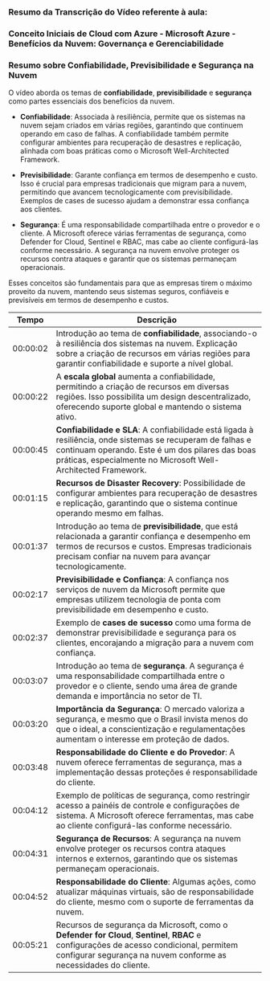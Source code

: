 ### Resumo da Transcrição do Vídeo referente à aula:
### Conceito Iniciais de Cloud com Azure - Microsoft Azure - Benefícios da Nuvem: Governança e Gerenciabilidade

### Resumo sobre Confiabilidade, Previsibilidade e Segurança na Nuvem

O vídeo aborda os temas de **confiabilidade**, **previsibilidade** e **segurança** como partes essenciais dos benefícios da nuvem.

- **Confiabilidade**: Associada à resiliência, permite que os sistemas na nuvem sejam criados em várias regiões, garantindo que continuem operando em caso de falhas. A confiabilidade também permite configurar ambientes para recuperação de desastres e replicação, alinhada com boas práticas como o Microsoft Well-Architected Framework.

- **Previsibilidade**: Garante confiança em termos de desempenho e custo. Isso é crucial para empresas tradicionais que migram para a nuvem, permitindo que avancem tecnologicamente com previsibilidade. Exemplos de cases de sucesso ajudam a demonstrar essa confiança aos clientes.

- **Segurança**: É uma responsabilidade compartilhada entre o provedor e o cliente. A Microsoft oferece várias ferramentas de segurança, como Defender for Cloud, Sentinel e RBAC, mas cabe ao cliente configurá-las conforme necessário. A segurança na nuvem envolve proteger os recursos contra ataques e garantir que os sistemas permaneçam operacionais.

Esses conceitos são fundamentais para que as empresas tirem o máximo proveito da nuvem, mantendo seus sistemas seguros, confiáveis e previsíveis em termos de desempenho e custos.

| Tempo     | Descrição |
|-----------|-----------|
| 00:00:02  | Introdução ao tema de **confiabilidade**, associando-o à resiliência dos sistemas na nuvem. Explicação sobre a criação de recursos em várias regiões para garantir confiabilidade e suporte a nível global. |
| 00:00:22  | A **escala global** aumenta a confiabilidade, permitindo a criação de recursos em diversas regiões. Isso possibilita um design descentralizado, oferecendo suporte global e mantendo o sistema ativo. |
| 00:00:45  | **Confiabilidade e SLA**: A confiabilidade está ligada à resiliência, onde sistemas se recuperam de falhas e continuam operando. Este é um dos pilares das boas práticas, especialmente no Microsoft Well-Architected Framework. |
| 00:01:15  | **Recursos de Disaster Recovery**: Possibilidade de configurar ambientes para recuperação de desastres e replicação, garantindo que o sistema continue operando mesmo em falhas. |
| 00:01:37  | Introdução ao tema de **previsibilidade**, que está relacionada a garantir confiança e desempenho em termos de recursos e custos. Empresas tradicionais precisam confiar na nuvem para avançar tecnologicamente. |
| 00:02:17  | **Previsibilidade e Confiança**: A confiança nos serviços de nuvem da Microsoft permite que empresas utilizem tecnologia de ponta com previsibilidade em desempenho e custo. |
| 00:02:37  | Exemplo de **cases de sucesso** como uma forma de demonstrar previsibilidade e segurança para os clientes, encorajando a migração para a nuvem com confiança. |
| 00:03:07  | Introdução ao tema de **segurança**. A segurança é uma responsabilidade compartilhada entre o provedor e o cliente, sendo uma área de grande demanda e importância no setor de TI. |
| 00:03:20  | **Importância da Segurança**: O mercado valoriza a segurança, e mesmo que o Brasil invista menos do que o ideal, a conscientização e regulamentações aumentam o interesse em proteção de dados. |
| 00:03:48  | **Responsabilidade do Cliente e do Provedor**: A nuvem oferece ferramentas de segurança, mas a implementação dessas proteções é responsabilidade do cliente. |
| 00:04:12  | Exemplo de políticas de segurança, como restringir acesso a painéis de controle e configurações de sistema. A Microsoft oferece ferramentas, mas cabe ao cliente configurá-las conforme necessário. |
| 00:04:31  | **Segurança de Recursos**: A segurança na nuvem envolve proteger os recursos contra ataques internos e externos, garantindo que os sistemas permaneçam operacionais. |
| 00:04:52  | **Responsabilidade do Cliente**: Algumas ações, como atualizar máquinas virtuais, são de responsabilidade do cliente, mesmo com o suporte de ferramentas da nuvem. |
| 00:05:21  | Recursos de segurança da Microsoft, como o **Defender for Cloud**, **Sentinel**, **RBAC** e configurações de acesso condicional, permitem configurar segurança na nuvem conforme as necessidades do cliente. |

